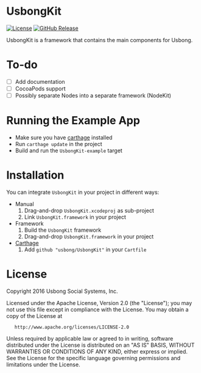 # UsbongKit
[![License](https://img.shields.io/badge/license-ALv2-blue.svg)](./LICENSE)
[![GitHub Release](https://img.shields.io/github/release/usbong/usbongkit.svg)](https://github.com/usbong/UsbongKit/releases)

UsbongKit is a framework that contains the main components for Usbong.

# To-do

- [ ] Add documentation
- [ ] CocoaPods support
- [ ] Possibly separate Nodes into a separate framework (NodeKit)

# Running the Example App

- Make sure you have [carthage](https://github.com/Carthage/Carthage) installed
- Run `carthage update` in the project
- Build and run the `UsbongKit-example` target

# Installation

You can integrate `UsbongKit` in your project in different ways:

  - Manual
    1. Drag-and-drop `UsbongKit.xcodeproj` as sub-project
    2. Link `UsbongKit.framework` in your project
  - Framework
    1. Build the `UsbongKit` framework
    2. Drag-and-drop `UsbongKit.framework` in your project
  - [Carthage](https://github.com/carthage/carthage)
    1. Add `github "usbong/UsbongKit"` in your `Cartfile`

# License

   Copyright 2016 Usbong Social Systems, Inc.

   Licensed under the Apache License, Version 2.0 (the "License");
   you may not use this file except in compliance with the License.
   You may obtain a copy of the License at

       http://www.apache.org/licenses/LICENSE-2.0

   Unless required by applicable law or agreed to in writing, software
   distributed under the License is distributed on an "AS IS" BASIS,
   WITHOUT WARRANTIES OR CONDITIONS OF ANY KIND, either express or implied.
   See the License for the specific language governing permissions and
   limitations under the License.
